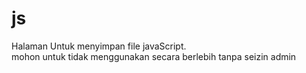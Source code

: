 # js
Halaman Untuk menyimpan file javaScript.
</br>
mohon untuk tidak menggunakan secara berlebih tanpa seizin admin
